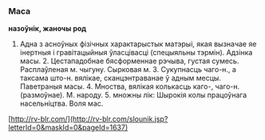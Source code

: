 ### Маса
**назоўнік, жаночы род**

1. Адна з асноўных фізічных характарыстык матэрыі, якая вызначае яе інертныя і гравітацыйныя ўласцівасці (спецыяльны тэрмін). Адзінка масы. 2. Цестападобнае бясформеннае рэчыва, густая сумесь. Расплаўленая м. чыгуну. Сырковая м. 3. Сукупнасць чаго-н., а таксама што-н. вялікае, сканцэнтраванае ў адным месцы. Паветраныя масы. 4. Мноства, вялікая колькасць каго-, чаго-н. (размоўнае). М. народу. 5. множны лік: Шырокія колы працоўнага насельніцтва. Воля мас.

<a rel="author">[http://rv-blr.com/](http://rv-blr.com/slounik.jsp?letterId=0&maskId=0&pageId=1637)</a>
